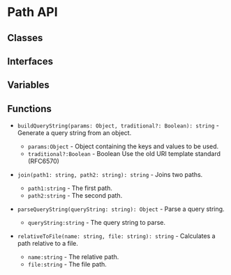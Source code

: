 # Path API

## Classes


## Interfaces


## Variables


## Functions


* `buildQueryString(params: Object, traditional?: Boolean): string` - Generate a query string from an object.
  * `params:Object` - Object containing the keys and values to be used.
  * `traditional?:Boolean` - Boolean Use the old URI template standard (RFC6570)


* `join(path1: string, path2: string): string` - Joins two paths.
  * `path1:string` - The first path.
  * `path2:string` - The second path.


* `parseQueryString(queryString: string): Object` - Parse a query string.
  * `queryString:string` - The query string to parse.


* `relativeToFile(name: string, file: string): string` - Calculates a path relative to a file.
  * `name:string` - The relative path.
  * `file:string` - The file path.


